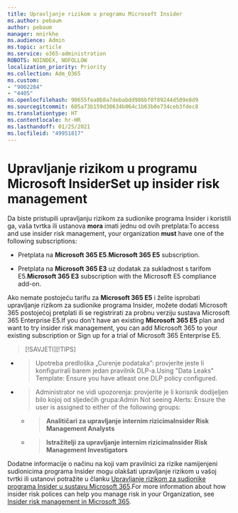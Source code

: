 ```yaml
---
title: Upravljanje rizikom u programu Microsoft Insider
ms.author: pebaum
author: pebaum
manager: mnirkhe
ms.audience: Admin
ms.topic: article
ms.service: o365-administration
ROBOTS: NOINDEX, NOFOLLOW
localization_priority: Priority
ms.collection: Adm_O365
ms.custom:
- "9002284"
- "4405"
ms.openlocfilehash: 90655fea0b8a7debabdd986bf0f89244d509e8d9
ms.sourcegitcommit: 605a73b159d30634b064c1b63b0e734ceb3fdec8
ms.translationtype: HT
ms.contentlocale: hr-HR
ms.lasthandoff: 01/25/2021
ms.locfileid: "49951817"
---
```

# <a name="set-up-insider-risk-management"></a><span data-ttu-id="7f2dd-102">Upravljanje rizikom u programu Microsoft Insider</span><span class="sxs-lookup"><span data-stu-id="7f2dd-102">Set up insider risk management</span></span>

<span data-ttu-id="7f2dd-103">Da biste pristupili upravljanju rizikom za sudionike programa Insider i koristili ga, vaša tvrtka ili ustanova **mora** imati jednu od ovih pretplata:</span><span class="sxs-lookup"><span data-stu-id="7f2dd-103">To access and use insider risk management, your organization **must** have one of the following subscriptions:</span></span>

- <span data-ttu-id="7f2dd-104">Pretplata na **Microsoft 365 E5**.</span><span class="sxs-lookup"><span data-stu-id="7f2dd-104">**Microsoft 365 E5** subscription.</span></span>

- <span data-ttu-id="7f2dd-105">Pretplata na **Microsoft 365 E3** uz dodatak za sukladnost s tarifom E5.</span><span class="sxs-lookup"><span data-stu-id="7f2dd-105">**Microsoft 365 E3** subscription with the Microsoft E5 compliance add-on.</span></span>

<span data-ttu-id="7f2dd-106">Ako nemate postojeću tarifu za **Microsoft 365 E5** i želite isprobati upravljanje rizikom za sudionike programa Insider, možete dodati Microsoft 365 postojećoj pretplati ili se registrirati za probnu verziju sustava Microsoft 365 Enterprise E5.</span><span class="sxs-lookup"><span data-stu-id="7f2dd-106">If you don't have an existing **Microsoft 365 E5** plan and want to try insider risk management, you can add Microsoft 365 to your existing subscription or Sign up for a trial of Microsoft 365 Enterprise E5.</span></span>

> <span data-ttu-id="7f2dd-107">[!SAVJETI]</span><span class="sxs-lookup"><span data-stu-id="7f2dd-107">[!TIPS]</span></span>
- > <span data-ttu-id="7f2dd-108">Upotreba predloška „Curenje podataka”: provjerite jeste li konfigurirali barem jedan pravilnik DLP-a.</span><span class="sxs-lookup"><span data-stu-id="7f2dd-108">Using "Data Leaks" Template: Ensure you have atleast one DLP policy configured.</span></span>
- > <span data-ttu-id="7f2dd-109">Administrator ne vidi upozorenja: provjerite je li korisnik dodijeljen bilo kojoj od sljedećih grupa:</span><span class="sxs-lookup"><span data-stu-id="7f2dd-109">Admin Not seeing Alerts: Ensure the user is assigned to either of the following groups:</span></span>
    - ><span data-ttu-id="7f2dd-110">**Analitičari za upravljanje internim rizicima**</span><span class="sxs-lookup"><span data-stu-id="7f2dd-110">**Insider Risk Management Analysts**</span></span>
    - ><span data-ttu-id="7f2dd-111">**Istražitelji za upravljanje internim rizicima**</span><span class="sxs-lookup"><span data-stu-id="7f2dd-111">**Insider Risk Management Investigators**</span></span>

<span data-ttu-id="7f2dd-112">Dodatne informacije o načinu na koji vam pravilnici za rizike namijenjeni sudionicima programa Insider mogu olakšati upravljanje rizikom u vašoj tvrtki ili ustanovi potražite u članku [Upravljanje rizikom za sudionike programa Insider u sustavu Microsoft 365](https://go.microsoft.com/fwlink/?linkid=2123907).</span><span class="sxs-lookup"><span data-stu-id="7f2dd-112">For more information about how insider risk polices can help you manage risk in your Organization, see [Insider risk management in Microsoft 365](https://go.microsoft.com/fwlink/?linkid=2123907).</span></span>

